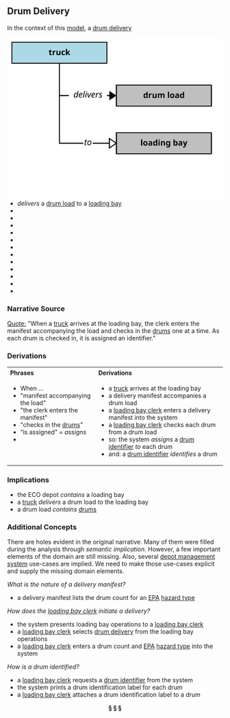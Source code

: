 ## Drum Delivery

In the context of this [model](../domain-inventory.md), a [drum delivery][drum.delivery]

<img align="right" src="../images/drum_delivery_delivers.svg" />

<ul>
 <li><i>delivers</i> a <a href="drum.load.md">drum load</a> to a <a href="loading.bay.md">loading bay</a></li>
 <li> </li>
 <li> </li>
 <li> </li>
 <li> </li>
 <li> </li>
 <li> </li>
 <li> </li>
 <li> </li>
 <li> </li>
 <li> </li>
 <li> </li>
 <li> </li>
</ul>



### Narrative Source

[Quote:][narrative]
"When a [truck][truck] arrives at the loading bay, the clerk enters the manifest accompanying the load and
checks in the [drums][drum] one at a time. As each drum is checked in, it is assigned an identifier."

### Derivations

<table>
<tr><th align="left"> Phrases </th><th align="left"> Derivations </th></tr>
<tr>
<td style="vertical-align:top">

* When ...
* "manifest accompanying the load"
* "the clerk enters the manifest"
* "checks in the [drums][drum]"
* “is assigned” = _assigns_
*

</td>
<td style="vertical-align:top">

* a [truck][truck] arrives at the loading bay
* a delivery manifest accompanies a drum load
* a [loading bay clerk][loading.bay.clerk] enters a delivery manifest into the system
* a [loading bay clerk][loading.bay.clerk] checks each drum from a drum load
* so: the system _assigns_ a [drum identifier][drum.identifier] _to_ each drum
* and: a [drum identifier][drum.identifier] _identifies_ a drum

</td>
</tr>
</table>

### Implications

* the ECO depot _contains_ a loading bay
* a [truck][truck] _delivers_ a drum load _to_ the loading bay
* a drum load _contains_ [drums][drum]

### Additional Concepts

There are holes evident in the original narrative. Many of them were filled during the analysis
through _semantic implication_. However, a few important elements of the domain are still missing.
Also, several [depot management system][depot.management.system] use-cases are implied.
We need to make those use-cases explicit and supply the missing domain elements.

_What is the nature of a delivery manifest?_
* a delivery manifest lists the drum count for an [EPA][EPA] [hazard type][hazard.type]

_How does the [loading bay clerk][loading.bay.clerk] initiate a delivery?_
* the system presents loading bay operations to a [loading bay clerk][loading.bay.clerk]
* a [loading bay clerk][loading.bay.clerk] selects [drum delivery][drum.delivery] from the loading bay operations
* a [loading bay clerk][loading.bay.clerk] enters a drum count and [EPA][EPA] [hazard type][hazard.type] into the system

_How is a drum identified?_
* a [loading bay clerk][loading.bay.clerk] requests a [drum identifier][drum.identifier] from the system
* the system prints a drum identification label for each drum
* a [loading bay clerk][loading.bay.clerk] attaches a drum identification label to a drum

[narrative]: ../original-narrative.md#drum-delivery


<div align="center"><b>&sect; &sect; &sect;</b></div>

[EPA]: EPA.md
[EPAs]: EPA.md
[EPA.regulation]: EPA.regulation.md
[EPA.regulations]: EPA.regulation.md
[building.description]: building.description.md
[building.descriptions]: building.description.md
[chemical.description]: chemical.description.md
[chemical.descriptions]: chemical.description.md
[company.regulation]: company.regulation.md
[company.regulations]: company.regulation.md
[depot]: depot.md
[depots]: depot.md
[depot.building]: depot.building.md
[depot.buildings]: depot.building.md
[depot.distance.unit]: depot.distance.unit.md
[depot.distance.units]: depot.distance.unit.md
[depot.management]: depot.management.md
[depot.managements]: depot.management.md
[depot.management.system]: depot.management.system.md
[depot.management.systems]: depot.management.system.md
[depot.manager]: depot.manager.md
[depot.managers]: depot.manager.md
[depot.map]: depot.map.md
[depot.maps]: depot.map.md
[depot.monitoring]: depot.monitoring.md
[depot.monitorings]: depot.monitoring.md
[depot.volume.unit]: depot.volume.unit.md
[depot.volume.units]: depot.volume.unit.md
[depot.vulnerability]: depot.vulnerability.md
[depot.vulnerabilities]: depot.vulnerability.md
[depot.weight.unit]: depot.weight.unit.md
[depot.weight.units]: depot.weight.unit.md
[drum]: drum.md
[drums]: drum.md
[drum.collection]: drum.collection.md
[drum.collections]: drum.collection.md
[drum.delivery]: drum.delivery.md
[drum.deliveries]: drum.delivery.md
[drum.description]: drum.description.md
[drum.descriptions]: drum.description.md
[drum.identifier]: drum.identifier.md
[drum.identifiers]: drum.identifier.md
[drum.inventory]: drum.inventory.md
[drum.inventories]: drum.inventory.md
[drum.label]: drum.label.md
[drum.labels]: drum.label.md
[drum.storage]: drum.storage.md
[drum.storages]: drum.storage.md
[drum.storage.allocation]: drum.storage.allocation.md
[drum.storage.allocations]: drum.storage.allocation.md
[drum.storage.license]: drum.storage.license.md
[drum.storage.licenses]: drum.storage.license.md
[drum.storage.license.description]: drum.storage.license.description.md
[drum.storage.license.descriptions]: drum.storage.license.description.md
[hazard.type]: hazard.type.md
[hazard.types]: hazard.type.md
[hazardous.chemical]: hazardous.chemical.md
[hazardous.chemicals]: hazardous.chemical.md
[license.inventory]: license.inventory.md
[license.inventories]: license.inventory.md
[loading.bay]: loading.bay.md
[loading.bays]: loading.bay.md
[loading.bay.clerk]: loading.bay.clerk.md
[loading.bay.clerks]: loading.bay.clerk.md
[safety.violation]: safety.violation.md
[safety.violations]: safety.violation.md
[staff.building]: staff.building.md
[staff.buildings]: staff.building.md
[storage.building]: storage.building.md
[storage.buildings]: storage.building.md
[truck]: truck.md
[trucks]: truck.md

